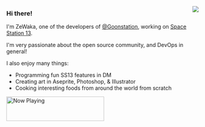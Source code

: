 <img align="right" src="https://wiki.ss13.co/images/e/ee/GreaterDomesticSpaceBee64.png"></img>

### Hi there!

I'm ZeWaka, one of the developers of [@Goonstation](https://github.com/goonstation), working on [Space Station 13](https://spacestation13.com). 

I'm very passionate about the open source community, and DevOps in general!

I also enjoy many things:
- Programming fun SS13 features in DM
- Creating art in Aseprite, Photoshop, & Illustrator
- Cooking interesting foods from around the world from scratch

<a href="https://now-playing-profile.zewaka.vercel.app/now-playing?open">
    <img src="https://now-playing-profile.zewaka.vercel.app/now-playing" width="256" height="64" alt="Now Playing">
</a>
